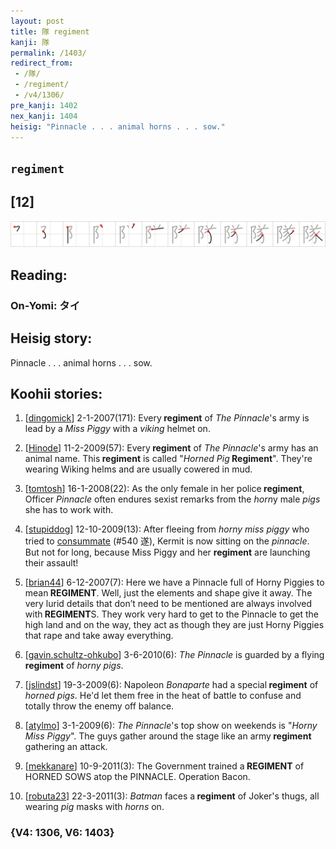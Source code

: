```yaml
---
layout: post
title: 隊 regiment
kanji: 隊
permalink: /1403/
redirect_from:
 - /隊/
 - /regiment/
 - /v4/1306/
pre_kanji: 1402
nex_kanji: 1404
heisig: "Pinnacle . . . animal horns . . . sow."
---
```


## `regiment`

## [12]

<div class="stroke"><img src="../images/E99A8A.png" /></div>

## Reading:

### On-Yomi: タイ

## Heisig story:

Pinnacle . . . animal horns . . . sow.

## Koohii stories:

1) [<a href="http://kanji.koohii.com/profile/dingomick">dingomick</a>] 2-1-2007(171): Every<strong> regiment</strong> of <em>The Pinnacle</em>&#039;s army is lead by a <em>Miss Piggy</em> with a <em>viking</em> helmet on.

2) [<a href="http://kanji.koohii.com/profile/Hinode">Hinode</a>] 11-2-2009(57): Every<strong> regiment</strong> of <em>The Pinnacle</em>&#039;s army has an animal name. This<strong> regiment</strong> is called &quot;<em>Horned Pig</em><strong> Regiment</strong>&quot;. They&#039;re wearing Wiking helms and are usually cowered in mud.

3) [<a href="http://kanji.koohii.com/profile/tomtosh">tomtosh</a>] 16-1-2008(22): As the only female in her police<strong> regiment</strong>, Officer <em>Pinnacle</em> often endures sexist remarks from the <em>horn</em>y male <em>pigs</em> she has to work with.

4) [<a href="http://kanji.koohii.com/profile/stupiddog">stupiddog</a>] 12-10-2009(13): After fleeing from <em>horny</em> <em>miss piggy</em> who tried to <a href="../v4/540">consummate</a> (#540 遂), Kermit is now sitting on the <em>pinnacle</em>. But not for long, because Miss Piggy and her <strong>regiment</strong> are launching their assault!

5) [<a href="http://kanji.koohii.com/profile/brian44">brian44</a>] 6-12-2007(7): Here we have a Pinnacle full of Horny Piggies to mean<strong> REGIMENT</strong>. Well, just the elements and shape give it away. The very lurid details that don’t need to be mentioned are always involved with<strong> REGIMENT</strong>S. They work very hard to get to the Pinnacle to get the high land and on the way, they act as though they are just Horny Piggies that rape and take away everything.

6) [<a href="http://kanji.koohii.com/profile/gavin.schultz-ohkubo">gavin.schultz-ohkubo</a>] 3-6-2010(6): <em>The Pinnacle</em> is guarded by a flying<strong> regiment</strong> of <em>horny pigs</em>.

7) [<a href="http://kanji.koohii.com/profile/jslindst">jslindst</a>] 19-3-2009(6): Napoleon <em>Bonaparte</em> had a special<strong> regiment</strong> of <em>horned pigs</em>. He&#039;d let them free in the heat of battle to confuse and totally throw the enemy off balance.

8) [<a href="http://kanji.koohii.com/profile/atylmo">atylmo</a>] 3-1-2009(6): <em>The Pinnacle</em>&#039;s top show on weekends is &quot;<em>Horny</em> <em>Miss Piggy</em>&quot;. The guys gather around the stage like an army<strong> regiment</strong> gathering an attack.

9) [<a href="http://kanji.koohii.com/profile/mekkanare">mekkanare</a>] 10-9-2011(3): The Government trained a<strong> REGIMENT</strong> of HORNED SOWS atop the PINNACLE. Operation Bacon.

10) [<a href="http://kanji.koohii.com/profile/robuta23">robuta23</a>] 22-3-2011(3): <em>Batman</em> faces a<strong> regiment</strong> of Joker&#039;s thugs, all wearing <em>pig</em> masks with <em>horns</em> on.

### {V4: 1306, V6: 1403}
